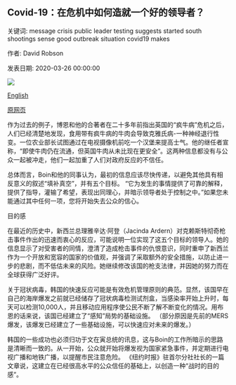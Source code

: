 ## Covid-19：在危机中如何造就一个好的领导者？

关键词: message crisis public leader testing suggests started south shootings sense good outbreak situation covid19 makes

作者: David Robson

发表日期: 2020-03-26 00:00:00

![](https://ichef.bbci.co.uk/wwfeatures/live/624_351/images/live/p0/87/t2/p087t239.jpg)

[English](Covid-19%3A%20What%20makes%20a%20good%20leader%20during%20a%20crisis%3F.md)

[原网页](https://www.bbc.com/worklife/article/20200326-covid-19-what-makes-a-good-leader-during-a-crisis)

作为过去的例子，博恩和他的合著者在二十多年前指出英国的“疯牛病”危机之后，人们已经清楚地发现，食用带有疯牛病的牛肉会导致克雅氏病-一种神经退行性变。一位农业部长试图通过在电视摄像机前吃一个汉堡来提高士气。他的继任者宣称，“即使牛肉仍在流通，但英国牛肉从未比现在更安全”。这两种信息都没有与公众一起被冲走，他们一起加重了人们对政府反应的不信任。

总体而言，Boin和他的同事认为，最初的信息应该尽快传递，以避免其他具有相反意义的叙述“填补真空”，并有五个目标。 “它为发生的事情提供了可靠的解释，提供了指导，灌输了希望，表现出同理心，并暗示领导者处于控制之中。”如果您未能通过其中任何一项，您将开始失去公众的信心。

目的感

在最近的历史中，新西兰总理雅辛达·阿登（Jacinda Ardern）对克赖斯特彻奇枪击事件作出的迅速而衷心的反应，可能说明一位实现了这五个目标的领导人。她的信息显示了对受害者的同情，澄清了造成枪击事件的仇恨意识，同时重申了新西兰作为一个开放和宽容的国家的价值观，并强调了采取额外的安全措施，以防止进一步的悲剧，而不低估未来的风险。她继续修改该国的枪支法律，并因她的努力而在全球获得广泛好评。

关于冠状病毒，韩国的快速反应可能是有效危机管理原则的典范。显然，该国早在自己的海岸爆发之前就已经储存了冠状病毒检测试剂盒，当感染率开始上升时，每天可以检测10,000人，并且移动应用程序使公民不断了解不断变化的情况。用布恩的话来说，该国已经建立了“感知”局势的基础设施。 （部分原因是先前的MERS爆发，该爆发已经建立了一些基础设施，可以快速应对未来的爆发。）

韩国的一些成功也必须归功于文在寅总统的讯息，这与Boin的工作所暗示的思路是清晰而一致的。从一开始，公众就开始将爆发视为国家紧急事件，并定期进行电视广播和地铁广播，以提醒市民注意危险。 《纽约时报》驻首尔分社社长的一篇文章说，这建立在已经很高水平的公众信任的基础上，以创造一种“战时的目的感”。